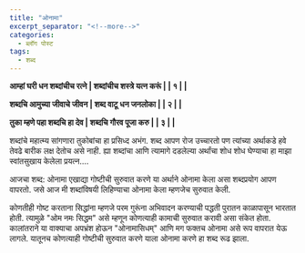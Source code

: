 ```yaml
---
title: "ओनामा"
excerpt_separator: "<!--more-->"
categories:
  - ब्लॉग पोस्ट
tags:
  - शब्द
---
```

**आम्हां घरी धन शब्दांचीच रत्ने \| शब्दांचीच शस्त्रे यत्न करूं \| \| १ \| \|**

**शब्दचि आमुच्या जीवाचे जीवन \| शब्द वाटू धन जनलोका \| \| २ \| \|**

**तुका म्हणे पहा शब्दचि हा देव \| शब्दचि गौरव पूजा करु \| \| ३ \| \|**

शब्दांचे महात्म्य सांगणारा तुकोबांचा हा प्रसिध्द अभंग. शब्द आपण रोज उच्चारतो पण त्यांच्या अर्थाकडे हवे तेवढे बारीक लक्ष देतोच असे नाही. ह्या शब्दांचा आणि त्यामागे दडलेल्या अर्थांचा शोध शोध घेण्याचा हा माझा स्वांतसुखाय केलेला प्रयत्न....
<!--more-->

आजचा शब्द: ओनामा
एखाद्या गोष्टीची सुरुवात करणे या अर्थाने ओनामा केला असा शब्दप्रयोग आपण वापरतो. जसे आज मी शब्दांविषयी लिहिण्याचा ओनामा केला म्हणजेच सुरुवात केली.

कोणतीही गोष्ट करताना सिद्धांना म्हणजे परम गुरूंना अभिवादन करण्याची पद्धती पुरातन काळापासून भारतात होती. त्यामुळे "ओम नमः सिद्धम" असे म्हणून कोणत्याही कामाची सुरुवात करावी असा संकेत होता. कालांतराने या वाक्याचा अपभ्रंश होऊन "ओनामासिधम्" आणि मग फक्तच ओनामा असे रूप वापरात येऊ लागले. यातूनच कोणत्याही गोष्टीची सुरुवात करणे याला ओनामा करणे हा शब्द रूढ झाला.
